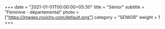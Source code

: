 +++
date = "2021-01-01T00:00:00+05:30"
title = "Sénior"
subtitle = "Féminine - départemental"
photo = ["https://images.rcvichy.com/default.png"]
category = "SENIOR"
weight = 1
+++ 

